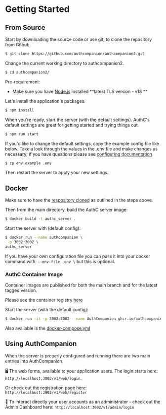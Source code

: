 # Getting Started

## From Source

Start by downloading the source code or use git, to clone the repository from
Github.

```bash
$ git clone https://github.com/authcompanion/authcompanion2.git
```

Change the current working directory to authcompanion2.

```bash
$ cd authcompanion2/
```

Pre-requirement:

- Make sure you have [Node.js](http://nodejs.org) installed **latest TLS version - v18 **

Let's install the application's packages.

```bash
$ npm install
```

When you're ready, start the server (with the default settings). AuthC's default settings are great for getting started and trying things out.

```bash
$ npm run start
```

If you'd like to change the default settings, copy the example config file like
below. Take a look through the values in the .env file and make changes as
necessary; if you have questions please see
[configuring documentation](configuration.md)

```bash
$ cp env.example .env
```

Then restart the server to apply your new settings.

## Docker

Make sure to have the
[respository cloned](https://docs.github.com/en/repositories/creating-and-managing-repositories/cloning-a-repository)
as outlined in the steps above.

Then from the main directory, build the AuthC server image:

```bash
$ docker build -t authc_server .
```

Start the server with (default config):

```bash
$ docker run --name authcompanion \
 -p 3002:3002 \
authc_server
```

If you have your own configuration file you can pass it into your docker command
with: `--env-file .env \` but this is optional.

### AuthC Container Image

Container images are published for both the main branch and for the latest tagged version.

Please see the container registry [here](https://github.com/authcompanion/authcompanion2/pkgs/container/authcompanion2)

Start the server (with the default config):

```bash
$ docker run -it -p 3002:3002 --name AuthCompanion ghcr.io/authcompanion/authcompanion2:main
```

Also available is the [docker-compose.yml](https://github.com/authcompanion/authcompanion2/blob/main/docker-compose.yml)

## Using AuthCompanion

When the server is properly configured and running there are two main entries
into AuthCompanion.

🖥️ The web forms, available to your application users. The login starts here:
`http://localhost:3002/v1/web/login`.

Or check out the registration page here: `http://localhost:3002/v1/web/register`

🚀 To interact directly your user accounts as an administrator - check out the Admin Dashboard here:
`http://localhost:3002/v1/admin/login`
